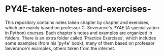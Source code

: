 # PY4E-taken-notes-and-exercises-
This repository contains notes taken chapter by chapter and exercises, which are mainly based on professor C. Severance's PY4E (A specialization in Python) courses. 
Each chapter's notes and examples are organized in folders. There is an extra folder called 'Practice Exercises', which includes some examples (from his 'py4e' book), many of them based on professor Severance's examples, others taken from the internet. 
